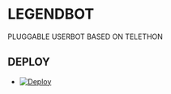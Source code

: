 # LEGENDBOT
PLUGGABLE USERBOT BASED ON TELETHON

## DEPLOY

- [![Deploy](https://www.herokucdn.com/deploy/button.svg)](https://heroku.com/deploy)
